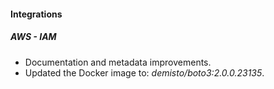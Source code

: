 
#### Integrations
##### AWS - IAM
- Documentation and metadata improvements.
- Updated the Docker image to: *demisto/boto3:2.0.0.23135*.
